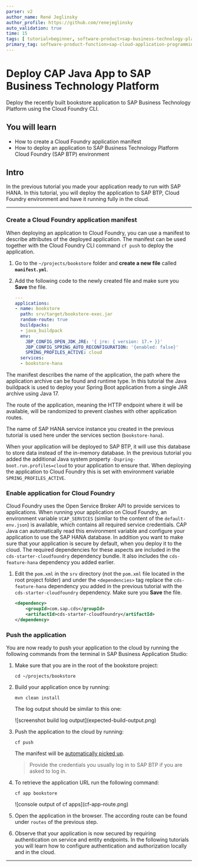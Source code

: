 ```yaml
---
parser: v2
author_name: René Jeglinsky
author_profile: https://github.com/renejeglinsky
auto_validation: true
time: 15
tags: [ tutorial>beginner, software-product>sap-business-technology-platform, programming-tool>java, software-product>sap-business-application-studio]
primary_tag: software-product-function>sap-cloud-application-programming-model
---
```


# Deploy CAP Java App to SAP Business Technology Platform
<!-- description --> Deploy the recently built bookstore application to SAP Business Technology Platform using the Cloud Foundry CLI.

## You will learn
  - How to create a Cloud Foundry application manifest
  - How to deploy an application to SAP Business Technology Platform Cloud Foundry (SAP BTP) environment

## Intro
In the previous tutorial you made your application ready to run with SAP HANA. In this tutorial, you will deploy the application to SAP BTP, Cloud Foundry environment and have it running fully in the cloud.

---

### Create a Cloud Foundry application manifest


When deploying an application to Cloud Foundry, you can use a manifest to describe attributes of the deployed application. The manifest can be used together with the Cloud Foundry CLI command `cf push` to deploy the application.

1. Go to the `~/projects/bookstore` folder and **create a new file** called **`manifest.yml`**.

2. Add the following code to the newly created file and make sure you **Save** the file.

    ```YAML
    ---
    applications:
    - name: bookstore
      path: srv/target/bookstore-exec.jar
      random-route: true
      buildpacks:
      - java_buildpack
      env:
        JBP_CONFIG_OPEN_JDK_JRE: '{ jre: { version: 17.+ }}'
        JBP_CONFIG_SPRING_AUTO_RECONFIGURATION: '{enabled: false}'
        SPRING_PROFILES_ACTIVE: cloud
      services:
      - bookstore-hana
    ```

The manifest describes the name of the application, the path where the application archive can be found and runtime type. In this tutorial the Java buildpack is used to deploy your Spring Boot application from a single JAR archive using Java 17.

The route of the application, meaning the HTTP endpoint where it will be available, will be randomized to prevent clashes with other application routes.

The name of SAP HANA service instance you created in the previous tutorial is used here under the services section (`bookstore-hana`).

When your application will be deployed to SAP BTP, it will use this database to store data instead of the in-memory database. In the previous tutorial you added the additional Java system property `-Dspring-boot.run.profiles=cloud` to your application to ensure that. When deploying the application to Cloud Foundry this is set with environment variable `SPRING_PROFILES_ACTIVE`.


### Enable application for Cloud Foundry


Cloud Foundry uses the Open Service Broker API to provide services to applications. When running your application on Cloud Foundry, an environment variable `VCAP_SERVICES` (similar to the content of the `default-env.json`) is available, which contains all required service credentials. CAP Java can automatically read this environment variable and configure your application to use the SAP HANA database. In addition you want to make sure that your application is secure by default, when you deploy it to the cloud. The required dependencies for these aspects are included in the `cds-starter-cloudfoundry` dependency bundle. It also includes the `cds-feature-hana` dependency you added earlier.

1. Edit the `pom.xml` in the `srv` directory (not the `pom.xml` file located in the root project folder) and under the `<dependencies>` tag replace the `cds-feature-hana` dependency you added in the previous tutorial with the `cds-starter-cloudfoundry` dependency. Make sure you **Save** the file.

    ```xml
    <dependency>
        <groupId>com.sap.cds</groupId>
        <artifactId>cds-starter-cloudfoundry</artifactId>
    </dependency>
    ```




### Push the application


You are now ready to push your application to the cloud by running the following commands from the terminal in SAP Business Application Studio:

1. Make sure that you are in the root of the bookstore project:

    ```Shell/Bash
    cd ~/projects/bookstore
    ```

2. Build your application once by running:

    ```Shell/Bash
    mvn clean install
    ```

    The log output should be similar to this one:

    <!-- border -->![screenshot build log output](expected-build-output.png)

3. Push the application to the cloud by running:

    ```Shell/Bash
    cf push
    ```

     The manifest will be [automatically picked up](https://cli.cloudfoundry.org/en-US/cf/push.html).


    > Provide the credentials you usually log in to SAP BTP if you are asked to log in.

4. To retrieve the application URL run the following command:

    ```Shell/Bash
    cf app bookstore
    ```

    <!-- border -->![console output of cf apps](cf-app-route.png)


5. Open the application in the browser. The according route can be found under `routes` of the previous step.

6. Observe that your application is now secured by requiring authentication on service and entity endpoints. In the following tutorials you will learn how to configure authentication and authorization locally and in the cloud.

---
